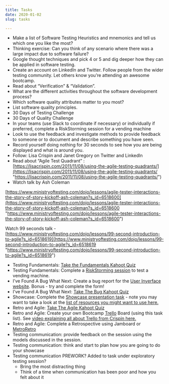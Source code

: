 ```yaml
---
title: Tasks
date: 2020-01-02
slug: tasks

---
```

* Make a list of Software Testing Heuristics and mnemonics and tell us which one you like the most?
* Thinking exercise: Can you think of any scenario where there was a large impact due to software failure?
* Google thought techniques and pick 4 or 5 and dig deeper how they can be applied in software testing.
* Create an account on LinkedIn and Twitter. Follow people from the wider testing community. Let others know you’re attending an awesome bootcamp.
* Read about “Verification” & “Validation”.
* What are the different activities throughout the software development process?
* Which software quality attributes matter to you most?
* List software quality principles.
* 30 Days of Testing Challenge
* 30 Days of Quality Challenge
* In your teams (use Slack to coordinate if necessary) or individually if preferred, complete a RiskStorming session for a vending machine
* Look to use the feedback and investigate methods to provide feedback to someone or to document and describe something you have seen.
* Record yourself doing nothing for 30 seconds to see how you are being displayed and what is around you.
* Follow: Lisa Crispin and Janet Gregory on Twitter and LinkedIn
* Read about “Agile Test Quadrant” : [https://lisacrispin.com/2011/11/08/using-the-agile-testing-quadrants/](https://lisacrispin.com/2011/11/08/using-the-agile-testing-quadrants/ "https://lisacrispin.com/2011/11/08/using-the-agile-testing-quadrants/")
* Watch talk by Ash Coleman 

[https://www.ministryoftesting.com/dojo/lessons/agile-tester-interactions-the-story-of-story-kickoff-ash-coleman?s_id=6518600](https://www.ministryoftesting.com/dojo/lessons/agile-tester-interactions-the-story-of-story-kickoff-ash-coleman?s_id=6518600 "https://www.ministryoftesting.com/dojo/lessons/agile-tester-interactions-the-story-of-story-kickoff-ash-coleman?s_id=6518600")

Watch 99 seconds talk - [https://www.ministryoftesting.com/dojo/lessons/99-second-introduction-to-agile?s_id=6518619](https://www.ministryoftesting.com/dojo/lessons/99-second-introduction-to-agile?s_id=6518619 "https://www.ministryoftesting.com/dojo/lessons/99-second-introduction-to-agile?s_id=6518619")

* Testing Fundamentals: [Take the Fundamentals Kahoot Quiz](https://create.kahoot.it/share/testing-fundamentals-quiz/3dd590f9-6259-4d1d-927c-106996e50552)
* Testing Fundamentals: Complete a [RiskStorming session](https://drive.google.com/file/d/1Br5C7ti1br_DovRUnNFbhFk7JsYkBHYS/view?usp=sharing) to test a vending machine.
* I’ve Found A Bug What Next: Create a bug report for the [User Inyerface website](https://userinyerface.com/). Bonus - try and complete the form!
* I’ve Found A Bug What Next: [Take The Bug Kahoot Quiz](https://create.kahoot.it/share/i-ve-found-a-bug-what-next/a7c59184-ee1c-4a42-98a4-259c2265ad2c)
* Showcase: Complete the [Showcase presentation task](https://drive.google.com/file/d/12DceD26Bea1N-YxMGEqiQ_GotjE1-cSt/view?usp=sharing) - note you may want to take a look at the [list of resources you might want to use here.](https://docs.google.com/document/d/1X-QCrIjbfIuP63mcJ216bUSms7r7RMtQx2H0oUHbKDo/edit?usp=sharing)
* Retro and Agile: [Take The Agile Kahoot Quiz](https://create.kahoot.it/details/f5cf7c54-5c19-4aa6-9a0b-03ca14f11cc1)
* Retro and Agile: Create your own Bootcamp [Trello](https://trello.com/en/login) Board (using this task list). See [video explaining all about Trello from Crispin here.](https://vimeo.com/516882022/d561d00dc9)
* Retro and Agile: Complete a Retrospective using Jamboard or [MetroRetro](https://metroretro.io/board/LBI9XU8HWO9Q)
* Testing communication: provide feedback on the session using the models discussed in the session.
* Testing communication: think and start to plan how you are going to do your showcase
* Testing communication PREWORK? Added to task under exploratory testing session?
  * Bring the most distracting thing
  * Think of a time when communication has been poor and how you felt about it